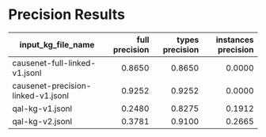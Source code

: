 # Precision Results
|        input_kg_file_name        |full precision|types precision|instances precision|
|----------------------------------|-------------:|--------------:|------------------:|
|causenet-full-linked-v1.jsonl     |        0.8650|         0.8650|             0.0000|
|causenet-precision-linked-v1.jsonl|        0.9252|         0.9252|             0.0000|
|qal-kg-v1.jsonl                   |        0.2480|         0.8275|             0.1912|
|qal-kg-v2.jsonl                   |        0.3781|         0.9100|             0.2665|